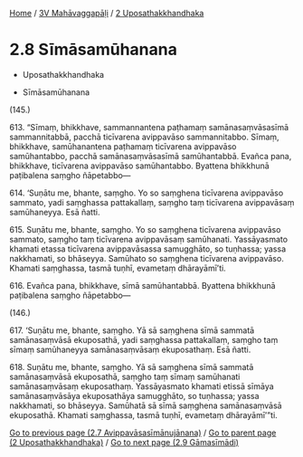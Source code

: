 
[Home](/) / [3V Mahāvaggapāḷi](../../3V.md) / [2 Uposathakkhandhaka](../2.md)

# 2.8 Sīmāsamūhanana

* Uposathakkhandhaka

* Sīmāsamūhanana

(145.)

613\. “Sīmaṃ, bhikkhave, sammannantena paṭhamaṃ samānasaṃvāsasīmā sammannitabbā, pacchā ticīvarena avippavāso sammannitabbo. Sīmaṃ, bhikkhave, samūhanantena paṭhamaṃ ticīvarena avippavāso samūhantabbo, pacchā samānasaṃvāsasīmā samūhantabbā. Evañca pana, bhikkhave, ticīvarena avippavāso samūhantabbo. Byattena bhikkhunā paṭibalena saṃgho ñāpetabbo—

614\. ‘Suṇātu me, bhante, saṃgho. Yo so saṃghena ticīvarena avippavāso sammato, yadi saṃghassa pattakallaṃ, saṃgho taṃ ticīvarena avippavāsaṃ samūhaneyya. Esā ñatti.

615\. Suṇātu me, bhante, saṃgho. Yo so saṃghena ticīvarena avippavāso sammato, saṃgho taṃ ticīvarena avippavāsaṃ samūhanati. Yassāyasmato khamati etassa ticīvarena avippavāsassa samugghāto, so tuṇhassa; yassa nakkhamati, so bhāseyya. Samūhato so saṃghena ticīvarena avippavāso. Khamati saṃghassa, tasmā tuṇhī, evametaṃ dhārayāmī’ti.

616\. Evañca pana, bhikkhave, sīmā samūhantabbā. Byattena bhikkhunā paṭibalena saṃgho ñāpetabbo—

(146.)

617\. ‘Suṇātu me, bhante, saṃgho. Yā sā saṃghena sīmā sammatā samānasaṃvāsā ekuposathā, yadi saṃghassa pattakallaṃ, saṃgho taṃ sīmaṃ samūhaneyya samānasaṃvāsaṃ ekuposathaṃ. Esā ñatti.

618\. Suṇātu me, bhante, saṃgho. Yā sā saṃghena sīmā sammatā samānasaṃvāsā ekuposathā, saṃgho taṃ sīmaṃ samūhanati samānasaṃvāsaṃ ekuposathaṃ. Yassāyasmato khamati etissā sīmāya samānasaṃvāsāya ekuposathāya samugghāto, so tuṇhassa; yassa nakkhamati, so bhāseyya. Samūhatā sā sīmā saṃghena samānasaṃvāsā ekuposathā. Khamati saṃghassa, tasmā tuṇhī, evametaṃ dhārayāmī’”ti.

[Go to previous page (2.7 Avippavāsasīmānujānana)](2.7.md) / [Go to parent page (2 Uposathakkhandhaka)](../2.md) / [Go to next page (2.9 Gāmasīmādi)](2.9.md)


